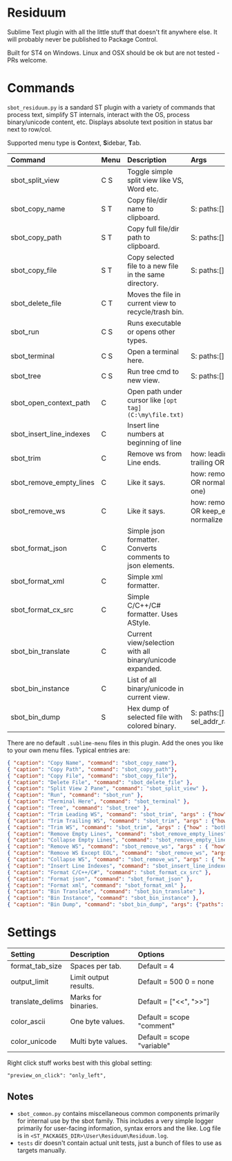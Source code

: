 # Residuum

Sublime Text plugin with all the little stuff that doesn't fit anywhere else.
It will probably never be published to Package Control.

Built for ST4 on Windows. Linux and OSX should be ok but are not tested - PRs welcome.


# Commands

`sbot_residuum.py` is a sandard ST plugin with a variety of commands that process text, simplify ST internals,
interact with the OS, process binary/unicode content, etc. Displays absolute text position in status bar next to row/col.

Supported menu type is <b>C</b>ontext, <b>S</b>idebar, <b>T</b>ab.

| Command                 | Menu | Description                                                | Args          |
| :--------               | :--- | :------------                                              | :-------      |
| sbot_split_view         | C S  | Toggle simple split view like VS, Word etc.                |               |
| sbot_copy_name          | S T  | Copy file/dir name to clipboard.                           | S: paths:[]   |
| sbot_copy_path          | S T  | Copy full file/dir path to clipboard.                      | S: paths:[]   |
| sbot_copy_file          | S T  | Copy selected file to a new file in the same directory.    | S: paths:[]   |
| sbot_delete_file        | C T  | Moves the file in current view to recycle/trash bin.       |               |
| sbot_run                | C S  | Runs executable or opens other types.                      |               |
| sbot_terminal           | C S  | Open a terminal here.                                      | S: paths:[]   |
| sbot_tree               | C S  | Run tree cmd to new view.                                  | S: paths:[]   |
| sbot_open_context_path  | C    | Open path under cursor like `[opt tag](C:\my\file.txt)`    |               |
| sbot_insert_line_indexes| C    | Insert line numbers at beginning of line                   |               |
| sbot_trim               | C    | Remove ws from Line ends.                                  | how: leading OR trailing OR both |
| sbot_remove_empty_lines | C    | Like it says.                                              | how: remove_all OR normalize ( to one) |
| sbot_remove_ws          | C    | Like it says.                                              | how: remove_all OR keep_eol OR normalize (to one) |
| sbot_format_json        | C    | Simple json formatter. Converts comments to json elements. |               |
| sbot_format_xml         | C    | Simple xml formatter.                                      |               |
| sbot_format_cx_src      | C    | Simple C/C++/C# formatter. Uses AStyle.                    |               |
| sbot_bin_translate      | C    | Current view/selection with all binary/unicode expanded.   |               |
| sbot_bin_instance       | C    | List of all binary/unicode in current view.                |               |
| sbot_bin_dump           | S    | Hex dump of selected file with colored binary.             | S: paths:[] sel_addr_range:T/F   |



There are no default `.sublime-menu` files in this plugin.
Add the ones you like to your own menu files. Typical entries are:
``` json
{ "caption": "Copy Name", "command": "sbot_copy_name"},
{ "caption": "Copy Path", "command": "sbot_copy_path"},
{ "caption": "Copy File", "command": "sbot_copy_file"},
{ "caption": "Delete File", "command": "sbot_delete_file" },
{ "caption": "Split View 2 Pane", "command": "sbot_split_view" },
{ "caption": "Run", "command": "sbot_run" },
{ "caption": "Terminal Here", "command": "sbot_terminal" },
{ "caption": "Tree", "command": "sbot_tree" },
{ "caption": "Trim Leading WS", "command": "sbot_trim", "args" : {"how" : "leading"}  },
{ "caption": "Trim Trailing WS", "command": "sbot_trim", "args" : {"how" : "trailing"}  },
{ "caption": "Trim WS", "command": "sbot_trim", "args" : {"how" : "both"}  },
{ "caption": "Remove Empty Lines", "command": "sbot_remove_empty_lines", "args" : { "how" : "remove_all" } },
{ "caption": "Collapse Empty Lines", "command": "sbot_remove_empty_lines", "args" : { "how" : "normalize" } },
{ "caption": "Remove WS", "command": "sbot_remove_ws", "args" : { "how" : "remove_all" } },
{ "caption": "Remove WS Except EOL", "command": "sbot_remove_ws", "args" : { "how" : "keep_eol" } },
{ "caption": "Collapse WS", "command": "sbot_remove_ws", "args" : { "how" : "normalize" } },
{ "caption": "Insert Line Indexes", "command": "sbot_insert_line_indexes" },
{ "caption": "Format C/C++/C#", "command": "sbot_format_cx_src" },
{ "caption": "Format json", "command": "sbot_format_json" },
{ "caption": "Format xml", "command": "sbot_format_xml" },
{ "caption": "Bin Translate", "command": "sbot_bin_translate" },
{ "caption": "Bin Instance", "command": "sbot_bin_instance" },
{ "caption": "Bin Dump", "command": "sbot_bin_dump", "args": {"paths": []} },
```

# Settings

| Setting            | Description                  | Options                     |
| :--------          | :-------                     | :------                     |
| format_tab_size    | Spaces per tab.              | Default = 4                 |
| output_limit       | Limit output results.        | Default = 500  0 = none     |
| translate_delims   | Marks for binaries.          | Default = ["<<", ">>"]      |
| color_ascii        | One byte values.             | Default = scope "comment"   |
| color_unicode      | Multi byte values.           | Default = scope "variable"  |


Right click stuff works best with this global setting:
```
"preview_on_click": "only_left",
```

## Notes

- `sbot_common.py` contains miscellaneous common components primarily for internal use by the sbot family.
  This includes a very simple logger primarily for user-facing information, syntax errors and the like.
  Log file is in `<ST_PACKAGES_DIR>\User\Residuum\Residuum.log`.
- `tests` dir doesn't contain actual unit tests, just a bunch of files to use as targets manually.
